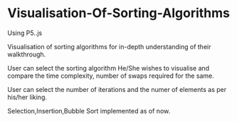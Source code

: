 # Visualisation-Of-Sorting-Algorithms
Using P5..js

Visualisation of sorting algorithms for in-depth understanding of their walkthrough.

User can select the sorting algorithm He/She wishes to visualise and compare the time complexity, number of swaps required for the same.

User can select the number of iterations and the numer of elements as  per his/her liking.

Selection,Insertion,Bubble Sort implemented as of now.
